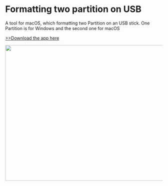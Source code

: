 # Formatting two partition on USB
A tool for macOS, which formatting two Partition on an USB stick. 
One Partition is for Windows and the second one for macOS

<a href="https://minhaskamal.github.io/DownGit/#/home?url=https://github.com/SerkanAli/formatting-two-partition-on-USB/tree/master/USBTOOL.app" download>>>Download the app here </a>

<img src="https://ctdfgw.dm2304.livefilestore.com/y4m7TYY769K4x4uDWbxxbmVh7KWSkhrnpD_SAE3-q7acBZnJa3_krJSKPoy-2Ky1Itm-w1Ap4EdW95LtsdMnyMyC-7lPNa06gjXd8Eag5SLo67-6ocKLz8Y-H5P6CpJ0yEnHm-bqEb3hsJt63ifBp6OhJo6FUiqdHcG2Gqi2d_fbU3WrHZfnfzn3epO3pKk8DJDr4dRru4gJGXm-wVt665AiA?width=592&height=434&cropmode=none" width="592" height="434" />


